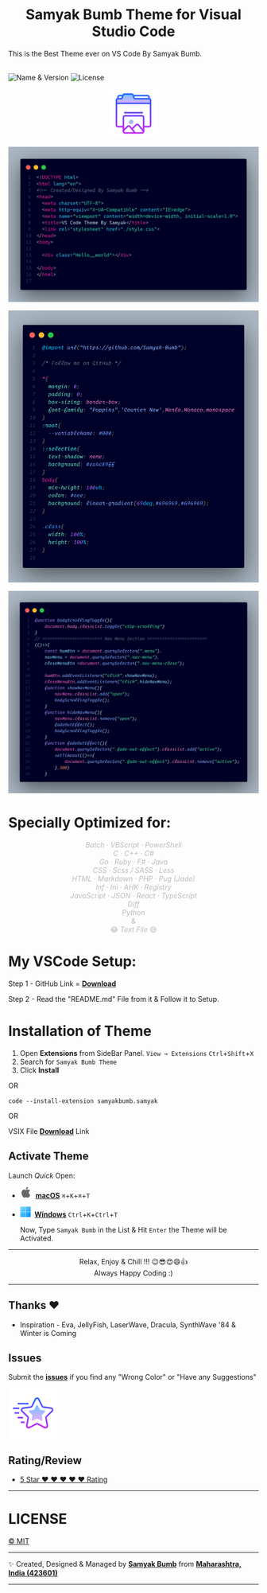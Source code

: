 <!-- <style>*{-webkit-user-drag:none;scroll-behavior:smooth}html{user-select:none}.main,.code{user-select: all}::selection{color:#fefefe;background:#ea4c89}</style> -->
<div style="margin:0;padding:0;box-sizing:border-box">

<h1 align="center"class="main">Samyak Bumb Theme for Visual Studio Code</h1>

This is the Best Theme ever on VS Code By Samyak Bumb.<br><br>

![Name & Version](https://vsmarketplacebadge.apphb.com/version/samyakbumb.samyak.svg?subject=Samyak_Bumb&colorA=1c1c1c&colorB=%23ff0055 "Name & Latest Version")
![License](https://img.shields.io/github/license/Samyak-Bumb/Samyak-Bumb-Theme?&colorA=1c1c1c&colorB=%23ff0055&label=License&logo=License&style=flat "MIT License Here")

<div align="center"}">

![Preview ](https://raw.githubusercontent.com/Samyak-Bumb/xyz/Samyak/new_ico/pre.png "Preview Img")

</div>

![HTML](https://raw.githubusercontent.com/Samyak-Bumb/xyz/Samyak/New_folder/htm.png "HyperText Markup Language (HTML in 1993)")

![CSS](https://raw.githubusercontent.com/Samyak-Bumb/xyz/Samyak/New_folder/css.png "Cascading Style Sheets (CSS in 1996)")

![JavaScript](https://raw.githubusercontent.com/Samyak-Bumb/xyz/Samyak/New_folder/js.png "JavaScript in 1995")

# Specially Optimized for:

<p align="center" style="color:#bbb">
  <em>Batch · VBScript · PowerShell</em>
  <br>
  <em>C · C++ · C#</em>
  <br>
  <em>Go · Ruby · F# · Java</em>
  <br>
  <em>CSS · Scss / SASS · Less</em>
  <br>
  <em>HTML · Markdown · PHP · Pug (Jade)</em>
  <br>
  <em>Inf · Ini · AHK · Registry</em>
  <br>
  <em>JavaScript · JSON · React · TypeScript</em>
  <br>
  <em>Diff</em>
  <br>
  <em>Python</em>
  <br>
  &
  <br>
  😂 <em>Text File</em> 😅
  <br>
</p>

# My VSCode Setup:

Step 1 - GitHub Link = **[Download](https://github.com/Samyak-Bumb/VS_Code-Setup/archive/refs/heads/Samyak.zip "Direct Download Link from GitHub || https://github.com/Samyak-Bumb/VS_Code-Setup/archive/refs/heads/Samyak.zip")**

Step 2 - Read the "README.md" File from it & Follow it to Setup.

# Installation of Theme

1. Open **Extensions** from SideBar Panel. `View → Extensions` <kbd>`Ctrl`</kbd>+<kbd>`Shift`</kbd>+<kbd>`X`</kbd>
1. Search for `Samyak Bumb Theme`
1. Click **Install**

OR

<div class="code">

```
code --install-extension samyakbumb.samyak
```

</div>

OR

VSIX File **[Download](https://github.com/Samyak-Bumb/Samyak-Bumb-Theme/releases/download/Extension/samyak-8.0.4.vsix "Latest .vsix File Download")** Link

## Activate Theme

Launch _Quick_ Open:

- <img src="https://raw.githubusercontent.com/Samyak-Bumb/xyz/Samyak/a/apple.png" width=23 height=23/>&nbsp;&nbsp;<a href="https://code.visualstudio.com/shortcuts/keyboard-shortcuts-macos.pdf"><b>macOS</b></a> <kbd>`⌘`</kbd>+<kbd>`K`</kbd>+<kbd>`⌘`</kbd>+<kbd>`T`</kbd>
- <img src="https://raw.githubusercontent.com/Samyak-Bumb/xyz/Samyak/a/win.png" width=21 height=21/>&nbsp;&nbsp;<a href="https://code.visualstudio.com/shortcuts/keyboard-shortcuts-windows.pdf"><b>Windows</b></a> <kbd>`Ctrl`</kbd>+<kbd>`K`</kbd>+<kbd>`Ctrl`</kbd>+<kbd>`T`</kbd>

  Now, Type `Samyak Bumb` in the List & Hit <kbd>`Enter`</kbd> the Theme will be Activated.

---

<p align="center">Relax, Enjoy & Chill&nbsp;!!! 😉😎😍😄👍<br>Always Happy Coding :)</p>

---

## Thanks ❤️

- Inspiration - Eva, JellyFish, LaserWave, Dracula, SynthWave '84 & Winter is Coming

## Issues

Submit the [**issues**](https://github.com/Samyak-Bumb/Samyak-Bumb-Theme/issues/new/choose) if you find any "Wrong Color" or "Have any Suggestions"

![Star](https://raw.githubusercontent.com/Samyak-Bumb/xyz/Samyak/new_ico/star.png "5 Stars")

## Rating/Review

- [5 Star ❤️ ❤️ ❤️ ❤️ ❤️ Rating](https://marketplace.visualstudio.com/items?itemName=SamyakBumb.samyak&ssr=false#review-details "VS Code Marketplace")

---

# LICENSE

[© MIT](https://github.com/Samyak-Bumb/Samyak-Bumb-Theme/blob/Samyak/LICENSE.txt "MIT License Link")

---

✨ Created, Designed & Managed by **[Samyak Bumb](https://github.com/samyak-bumb "My GitHub Profile")** from **[Maharashtra, India (423601)](https://en.wikipedia.org/wiki/Maharashtra "About Maharashtra, Wikipedia")**

---

</div>
